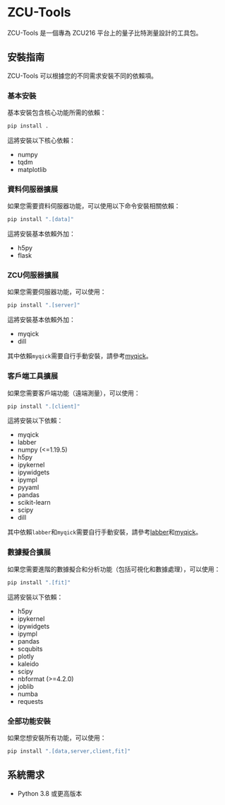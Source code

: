 # ZCU-Tools

ZCU-Tools 是一個專為 ZCU216 平台上的量子比特測量設計的工具包。

## 安裝指南

ZCU-Tools 可以根據您的不同需求安裝不同的依賴項。

### 基本安裝

基本安裝包含核心功能所需的依賴：

```bash
pip install .
```

這將安裝以下核心依賴：
- numpy
- tqdm
- matplotlib

### 資料伺服器擴展

如果您需要資料伺服器功能，可以使用以下命令安裝相關依賴：

```bash
pip install ".[data]"
```

這將安裝基本依賴外加：
- h5py
- flask

### ZCU伺服器擴展

如果您需要伺服器功能，可以使用：

```bash
pip install ".[server]"
```

這將安裝基本依賴外加：
- myqick
- dill

其中依賴`myqick`需要自行手動安裝，請參考[myqick](https://github.com/Axelisme/myqick)。

### 客戶端工具擴展

如果您需要客戶端功能（遠端測量），可以使用：

```bash
pip install ".[client]"
```

這將安裝以下依賴：
- myqick
- labber
- numpy (<=1.19.5)
- h5py
- ipykernel
- ipywidgets
- ipympl
- pyyaml
- pandas
- scikit-learn
- scipy
- dill

其中依賴`labber`和`myqick`需要自行手動安裝，請參考[labber](https://github.com/Axelisme/labber_api)和[myqick](https://github.com/Axelisme/myqick)。

### 數據擬合擴展

如果您需要進階的數據擬合和分析功能（包括可視化和數據處理），可以使用：

```bash
pip install ".[fit]"
```

這將安裝以下依賴：
- h5py
- ipykernel
- ipywidgets
- ipympl
- pandas
- scqubits
- plotly
- kaleido
- scipy
- nbformat (>=4.2.0)
- joblib
- numba
- requests

### 全部功能安裝

如果您想安裝所有功能，可以使用：

```bash
pip install ".[data,server,client,fit]"
```

## 系統需求

- Python 3.8 或更高版本